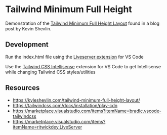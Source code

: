 # Tailwind Minimum Full Height

Demonstration of the [Tailwind Minimum Full Height Layout](https://kyleshevlin.com/tailwind-minimum-full-height-layout/) found in a blog post by Kevin Shevlin.


## Development

Run the index.html file using the [Liveserver extension](https://marketplace.visualstudio.com/items?itemName=ritwickdey.LiveServer) for VS Code

Use the [Tailwind CSS Intellisense](https://marketplace.visualstudio.com/items?itemName=bradlc.vscode-tailwindcss) extension for VS Code to get Intellisense while changing Tailwind CSS styles/utilities


## Resources

- https://kyleshevlin.com/tailwind-minimum-full-height-layout/
- https://tailwindcss.com/docs/installation/play-cdn
- https://marketplace.visualstudio.com/items?itemName=bradlc.vscode-tailwindcss
- https://marketplace.visualstudio.com/items?itemName=ritwickdey.LiveServer

